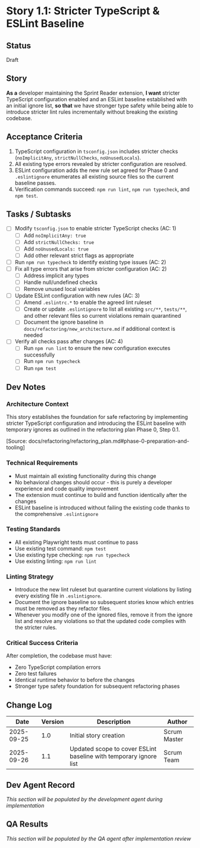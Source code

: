 # Story 1.1: Stricter TypeScript & ESLint Baseline

## Status
Draft

## Story
**As a** developer maintaining the Sprint Reader extension,
**I want** stricter TypeScript configuration enabled and an ESLint baseline established with an initial ignore list,
**so that** we have stronger type safety while being able to introduce stricter lint rules incrementally without breaking the existing codebase.

## Acceptance Criteria
1. TypeScript configuration in `tsconfig.json` includes stricter checks (`noImplicitAny`, `strictNullChecks`, `noUnusedLocals`).
2. All existing type errors revealed by stricter configuration are resolved.
3. ESLint configuration adds the new rule set agreed for Phase 0 and `.eslintignore` enumerates all existing source files so the current baseline passes.
4. Verification commands succeed: `npm run lint`, `npm run typecheck`, and `npm test`.

## Tasks / Subtasks
- [ ] Modify `tsconfig.json` to enable stricter TypeScript checks (AC: 1)
  - [ ] Add `noImplicitAny: true`
  - [ ] Add `strictNullChecks: true`
  - [ ] Add `noUnusedLocals: true`
  - [ ] Add other relevant strict flags as appropriate
- [ ] Run `npm run typecheck` to identify existing type issues (AC: 2)
- [ ] Fix all type errors that arise from stricter configuration (AC: 2)
  - [ ] Address implicit any types
  - [ ] Handle null/undefined checks
  - [ ] Remove unused local variables
- [ ] Update ESLint configuration with new rules (AC: 3)
  - [ ] Amend `.eslintrc.*` to enable the agreed lint ruleset
  - [ ] Create or update `.eslintignore` to list all existing `src/**`, `tests/**`, and other relevant files so current violations remain quarantined
  - [ ] Document the ignore baseline in `docs/refactoring/new_architecture.md` if additional context is needed
- [ ] Verify all checks pass after changes (AC: 4)
  - [ ] Run `npm run lint` to ensure the new configuration executes successfully
  - [ ] Run `npm run typecheck`
  - [ ] Run `npm test`

## Dev Notes

### Architecture Context
This story establishes the foundation for safe refactoring by implementing stricter TypeScript configuration and introducing the ESLint baseline with temporary ignores as outlined in the refactoring plan Phase 0, Step 0.1.

[Source: docs/refactoring/refactoring_plan.md#phase-0-preparation-and-tooling]

### Technical Requirements
- Must maintain all existing functionality during this change
- No behavioral changes should occur - this is purely a developer experience and code quality improvement
- The extension must continue to build and function identically after the changes
- ESLint baseline is introduced without failing the existing code thanks to the comprehensive `.eslintignore`

### Testing Standards
- All existing Playwright tests must continue to pass
- Use existing test command: `npm test`
- Use existing type checking: `npm run typecheck`
- Use existing linting: `npm run lint`

### Linting Strategy
- Introduce the new lint ruleset but quarantine current violations by listing every existing file in `.eslintignore`.
- Document the ignore baseline so subsequent stories know which entries must be removed as they refactor files.
- Whenever you modify one of the ignored files, remove it from the ignore list and resolve any violations so that the updated code complies with the stricter rules.

### Critical Success Criteria
After completion, the codebase must have:
- Zero TypeScript compilation errors
- Zero test failures
- Identical runtime behavior to before the changes
- Stronger type safety foundation for subsequent refactoring phases

## Change Log
| Date | Version | Description | Author |
|------|---------|-------------|--------|
| 2025-09-25 | 1.0 | Initial story creation | Scrum Master |
| 2025-09-26 | 1.1 | Updated scope to cover ESLint baseline with temporary ignore list | Scrum Team |

## Dev Agent Record
*This section will be populated by the development agent during implementation*

## QA Results
*This section will be populated by the QA agent after implementation review*
